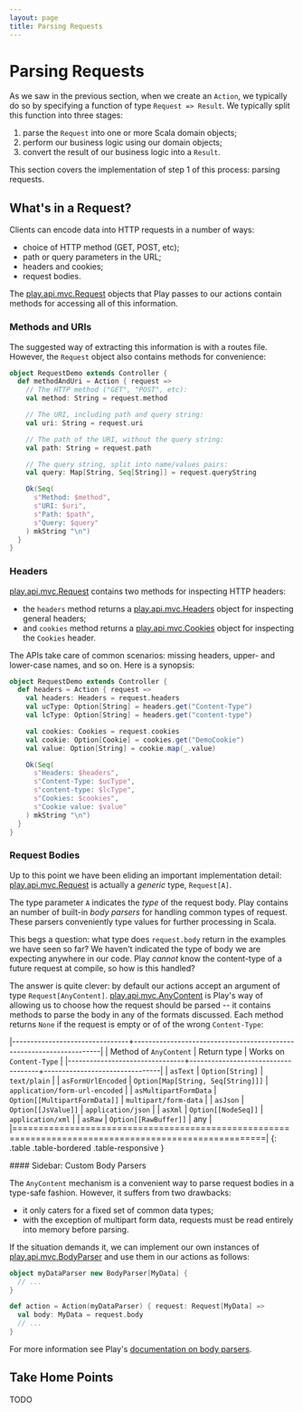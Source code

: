 ```yaml
---
layout: page
title: Parsing Requests
---
```


# Parsing Requests

As we saw in the previous section, when we create an `Action`, we typically do so by specifying a function of type `Request => Result`. We typically split this function into three stages:

 1. parse the `Request` into one or more Scala domain objects;
 2. perform our business logic using our domain objects;
 3. convert the result of our business logic into a `Result`.

This section covers the implementation of step 1 of this process: parsing requests.

## What's in a Request?

Clients can encode data into HTTP requests in a number of ways:

 - choice of HTTP method (GET, POST, etc);
 - path or query parameters in the URL;
 - headers and cookies;
 - request bodies.

The [play.api.mvc.Request] objects that Play passes to our actions contain methods for accessing all of this information.

[play.api.mvc.Request]: https://www.playframework.com/documentation/2.3.x/api/scala/index.html#play.api.mvc.Request

### Methods and URIs

The suggested way of extracting this information is with a routes file. However, the `Request` object also contains methods for convenience:

~~~ scala
object RequestDemo extends Controller {
  def methodAndUri = Action { request =>
    // The HTTP method ("GET", "POST", etc):
    val method: String = request.method

    // The URI, including path and query string:
    val uri: String = request.uri

    // The path of the URI, without the query string:
    val path: String = request.path

    // The query string, split into name/values pairs:
    val query: Map[String, Seq[String]] = request.queryString

    Ok(Seq(
      s"Method: $method",
      s"URI: $uri",
      s"Path: $path",
      s"Query: $query"
    ) mkString "\n")
  }
}
~~~

### Headers

[play.api.mvc.Request] contains two methods for inspecting HTTP headers:

 - the `headers` method returns a [play.api.mvc.Headers] object for inspecting general headers;
 - and `cookies` method returns a [play.api.mvc.Cookies] object for inspecting the `Cookies` header.

The APIs take care of common scenarios: missing headers, upper- and lower-case names, and so on. Here is a synopsis:

~~~ scala
object RequestDemo extends Controller {
  def headers = Action { request =>
    val headers: Headers = request.headers
    val ucType: Option[String] = headers.get("Content-Type")
    val lcType: Option[String] = headers.get("content-type")

    val cookies: Cookies = request.cookies
    val cookie: Option[Cookie] = cookies.get("DemoCookie")
    val value: Option[String] = cookie.map(_.value)

    Ok(Seq(
      s"Headers: $headers",
      s"Content-Type: $ucType",
      s"content-type: $lcType",
      s"Cookies: $cookies",
      s"Cookie value: $value"
    ) mkString "\n")
  }
}
~~~

[play.api.mvc.Request]: https://www.playframework.com/documentation/2.3.x/api/scala/index.html#play.api.mvc.Request
[play.api.mvc.Headers]: https://www.playframework.com/documentation/2.3.x/api/scala/index.html#play.api.mvc.Headers
[play.api.mvc.Cookies]: https://www.playframework.com/documentation/2.3.x/api/scala/index.html#play.api.mvc.Cookies

<h3 id="bodies">Request Bodies</h3>

Up to this point we have been eliding an important implementation detail: [play.api.mvc.Request] is actually a *generic* type, `Request[A]`.

The type parameter `A` indicates the *type* of the request body. Play contains an number of built-in *body parsers* for handling common types of request. These parsers conveniently type values for further processing in Scala.

This begs a question: what type does `request.body` return in the examples we have seen so far? We haven't indicated the type of body we are expecting anywhere in our code. Play *cannot* know the content-type of a future request at compile, so how is this handled?

The answer is quite clever: by default our actions accept an argument of type `Request[AnyContent]`. [play.api.mvc.AnyContent] is Play's way of allowing us to choose how the request should be parsed -- it contains methods to parse the body in any of the formats discussed. Each method returns `None` if the request is empty or of of the wrong `Content-Type`:

|--------------------------------+---------------------------------------------------------------------|
| Method of `AnyContent`         | Return type                        | Works on `Content-Type`        |
|--------------------------------+------------------------------------+--------------------------------|
| `asText`                       | `Option[String]`                   | `text/plain`                   |
| `asFormUrlEncoded`             | `Option[Map[String, Seq[String]]]` | `application/form-url-encoded` |
| `asMultipartFormData`          | `Option[[MultipartFormData]]`      | `multipart/form-data`          |
| `asJson`                       | `Option[[JsValue]]`                | `application/json`             |
| `asXml`                        | `Option[[NodeSeq]]`                | `application/xml`              |
| `asRaw`                        | `Option[[RawBuffer]]`              | any                            |
|======================================================================================================|
{: .table .table-bordered .table-responsive }

[play.api.mvc.AnyContent]: https://www.playframework.com/documentation/2.3.x/api/scala/index.html#play.api.mvc.AnyContent
[play.api.mvc.MultipartFormData]: https://www.playframework.com/documentation/2.3.x/api/scala/index.html#play.api.mvc.MultipartFormData
[play.api.libs.json.JsValue]: https://www.playframework.com/documentation/2.3.x/api/scala/index.html#play.api.libs.json.JsValue
[scala.xml.NodeSeq]: https://github.com/scala/scala-xml/blob/master/src/main/scala/scala/xml/NodeSeq.scala
[play.api.mvc.RawBuffer]: https://www.playframework.com/documentation/2.3.x/api/scala/index.html#play.api.mvc.RawBuffer

<div class="callout callout-info">
#### Sidebar: Custom Body Parsers

The `AnyContent` mechanism is a convenient way to parse request bodies in a type-safe fashion. However, it suffers from two drawbacks:

 - it only caters for a fixed set of common data types;
 - with the exception of multipart form data, requests must be read entirely into memory before parsing.

If the situation demands it, we can implement our own instances of [play.api.mvc.BodyParser] and use them in our actions as follows:

~~~ scala
object myDataParser new BodyParser[MyData] {
  // ...
}

def action = Action(myDataParser) { request: Request[MyData] =>
  val body: MyData = request.body
  // ...
}
~~~

For more information see Play's [documentation on body parsers].
</div>

[play.api.mvc.BodyParser]: https://www.playframework.com/documentation/2.3.x/api/scala/index.html#play.api.mvc.BodyParser
[documentation on body parsers]: https://www.playframework.com/documentation/2.3.x/ScalaBodyParsers

## Take Home Points

TODO
